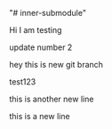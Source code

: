 "# inner-submodule" 

Hi I am testing

update number 2

hey this is new git branch

test123

this is another new line

this is a new line